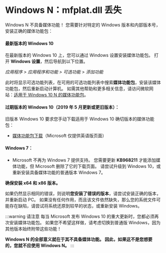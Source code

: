 # Windows N：mfplat.dll 丢失

Windows N 不具备媒体功能！ 您需要针对特定的 Windows 版本和内部版本号，安装正确的媒体功能包：

#### 最新版本的 Windows 10
在最新版本的 Windows 10 上，您可以通过 Windows 设置安装媒体功能包。 打开 **Windows 设置**，然后导航到以下位置。

*应用程序 > 应用程序和功能 > 可选功能 > 添加功能*

此时将显示可选功能列表，在可用的可选功能列表中搜索**媒体功能包**，安装该媒体功能包，然后重新启动计算机。 如需其他帮助和更多相关信息，请访问微软网站：[适用于 Windows 10 N 的媒体功能包](https://support.microsoft.com/en-us/help/4516397/media-feature-pack-for-windows-10-n-november-2019)。

#### 过期版本的 Windows 10（2019 年 5 月更新或更旧版本）：
旧版本 Windows 10 要求您手动下载适用于 Windows 10 确切版本的媒体功能包：
  * [媒体功能包下载](https://www.microsoft.com/en-us/software-download/mediafeaturepack)（Microsoft 仅提供英语版页面）

#### Windows 7：
  * Microsoft 不再为 Windows 7 提供支持。 您需要更新 **KB968211** 才能添加媒体功能，但 Microsoft 删除了它的下载页面。 请尝试升级到 Windows 10，或重新安装具备媒体功能的普通版本 Windows 7。

**确保安装 x64 和 x86 版本。**

如果仍然显示相同的错误，则说明**您安装了错误的版本**，请尝试安装正确的版本，并重新启动 PC。 如果没有任何作用，而且该文件依然缺失，那么您的系统文件可能存在缺陷，请尝试将系统还原到较早的状态，或重新安装 Windows。

:::warning
请注意 每当 Microsoft 发布 Windows 10 的重大更新时，您都必须再次安装媒体功能包。 如果您不希望这样做，请考虑切换到普通版 Windows，因为其他版本始终附带这些功能！

**Windows N 的全部意义就在于其不具备媒体功能。 因此，如果这不是您想要的，您就不应使用 Windows N。**
:::